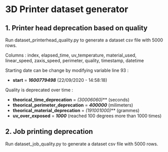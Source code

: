 # 3D Printer dataset generator

## 1. Printer head deprecation based on quality
Run dataset_printerhead_quality.py to generate a dataset csv file with 5000 rows.

Columns : index, elapsed_time, uv_temperature, material_used, linear_speed, zaxis_speed, perimeter, quality, timestamp, datetime

Starting date can be change by modifying variable line 93 :

- **start** = ***1600779498*** (22/09/2020 - 14:58:18)

Quality is deprecated over time :

- **theorical_time_deprecation** = ***(3000*60*60)*** (seconds)
- **theorical_perimeter_deprecation** = ***400000*** (milimeters)
- **theorical_material_deprecation** = ***(19*100*1000)*** (grammes)
- **uv_over_exposed** = ***1000*** (reached 100 degrees more than 1000 times)

## 2. Job printing deprecation
Run dataset_job_quality.py to generate a dataset csv file with 5000 rows.